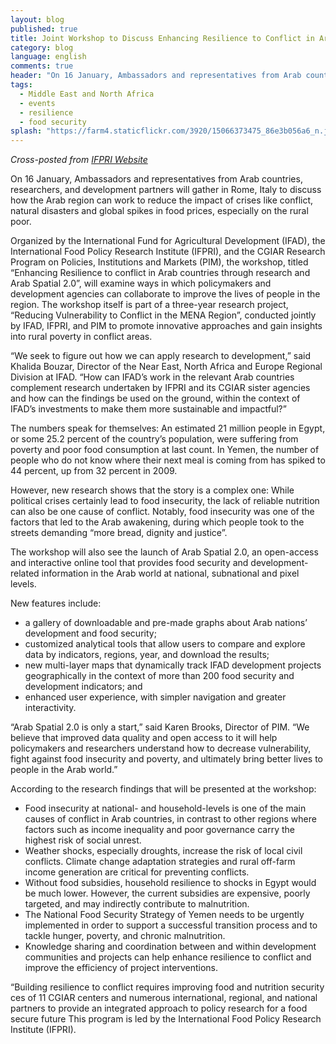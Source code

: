 ```yaml
---
layout: blog
published: true
title: Joint Workshop to Discuss Enhancing Resilience to Conflict in Arab Countries in the Context of Food Security
category: blog
language: english
comments: true
header: "On 16 January, Ambassadors and representatives from Arab countries, researchers, and development partners will gather in Rome, Italy to discuss how the Arab region can work to reduce the impact of crises like conflict, natural disasters and global spikes in food prices, especially on the rural poor."
tags: 
  - Middle East and North Africa
  - events
  - resilience
  - food security
splash: "https://farm4.staticflickr.com/3920/15066373475_86e3b056a6_n.jpg"
---
```


_Cross-posted from [IFPRI Website](http://www.ifpri.org/pressrelease/joint-workshop-discuss-enhancing-resilience-conflict-arab-countries-context-food-securi)_

On 16 January, Ambassadors and representatives from Arab countries, researchers, and development partners will gather in Rome, Italy to discuss how the Arab region can work to reduce the impact of crises like conflict, natural disasters and global spikes in food prices, especially on the rural poor.
<!-- more -->
Organized by the International Fund for Agricultural Development (IFAD), the International Food Policy Research Institute (IFPRI), and the CGIAR Research Program on Policies, Institutions and Markets (PIM), the workshop, titled “Enhancing Resilience to conflict in Arab countries through research and Arab Spatial 2.0”, will examine ways in which policymakers and development agencies can collaborate to improve the lives of people in the region. The workshop itself is part of a three-year research project, “Reducing Vulnerability to Conflict in the MENA Region”, conducted jointly by IFAD, IFPRI, and PIM to promote innovative approaches and gain insights into rural poverty in conflict areas.

“We seek to figure out how we can apply research to development,” said Khalida Bouzar, Director of the Near East, North Africa and Europe Regional Division at IFAD. “How can IFAD’s work in the relevant Arab countries complement research undertaken by IFPRI and its CGIAR sister agencies and how can the findings be used on the ground, within the context of IFAD’s investments to make them more sustainable and impactful?”

The numbers speak for themselves: An estimated 21 million people in Egypt, or some 25.2 percent of the country’s population, were suffering from poverty and poor food consumption at last count. In Yemen, the number of people who do not know where their next meal is coming from has spiked to 44 percent, up from 32 percent in 2009.

However, new research shows that the story is a complex one: While political crises certainly lead to food insecurity, the lack of reliable nutrition can also be one cause of conflict. Notably, food insecurity was one of the factors that led to the Arab awakening, during which people took to the streets demanding “more bread, dignity and justice”.

The workshop will also see the launch of Arab Spatial 2.0, an open-access and interactive online tool that provides food security and development-related information in the Arab world at national, subnational and pixel levels.

New features include:

* a gallery of downloadable and pre-made graphs about Arab nations’ development and food security;
* customized analytical tools that allow users to compare and explore data by indicators, regions, year, and download the results;
* new multi-layer maps that dynamically track IFAD development projects geographically in the context of more than 200 food security and development indicators; and
* enhanced user experience, with simpler navigation and greater interactivity.

“Arab Spatial 2.0 is only a start,” said Karen Brooks, Director of PIM. “We believe that improved data quality and open access to it will help policymakers and researchers understand how to decrease vulnerability, fight against food insecurity and poverty, and ultimately bring better lives to people in the Arab world.”

According to the research findings that will be presented at the workshop:

*  Food insecurity at national- and household-levels is one of the main causes of conflict in Arab countries, in contrast to other regions where factors such as income inequality and poor governance carry the highest risk of social unrest.
*  Weather shocks, especially droughts, increase the risk of local civil conflicts. Climate change adaptation strategies and rural off-farm income generation are critical for preventing conflicts.
*  Without food subsidies, household resilience to shocks in Egypt would be much lower. However, the current subsidies are expensive, poorly targeted, and may indirectly contribute to malnutrition.
*  The National Food Security Strategy of Yemen needs to be urgently implemented in order to support a successful transition process and to tackle hunger, poverty, and chronic malnutrition.
*  Knowledge sharing and coordination between and within development communities and projects can help enhance resilience to conflict and improve the efficiency of project interventions.

“Building resilience to conflict requires improving food and nutrition security ces of 11 CGIAR centers and numerous international, regional, and national partners to provide an integrated approach to policy research for a food secure future This program is led by the International Food Policy Research Institute (IFPRI).